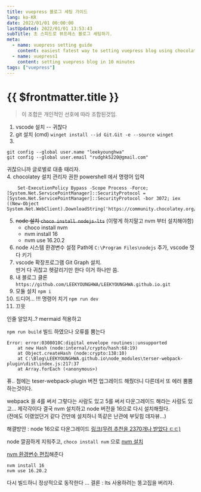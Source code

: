 ```yaml
---
title: vuepress 블로그 세팅 가이드
lang: ko-KR
date: 2022/01/01 00:00:00
lastUpdated: 2022/01/01 13:53:43
subTitle: 초 스피드로 뷰프레스 블로그 세팅하기.
meta:
  - name: vuepress setting guide
    content: easiest fatest way to setting vuepress blog using chocolatey, vsCode
  - name: vuepress1
    content: setting vuepress blog in 10 minutes
tags: ["vuepress"]
---
```


# {{ $frontmatter.title }}

> 이 조합은 개인적인 선호에 따라 조합된것임.

1. vscode 설치 -- 귀찮다
2. git 설치 (cmd)
   `winget install --id Git.Git -e --source winget`
3.

```
git config --global user.name "leekyounghwa"
git config --global user.email "rudghk5220@gmail.com"
```

귀찮으니까 글로벌로 대충 때리자.  
4. chocolatey 설치
관리자 권한 powershell 에서 명령어 입력

```
    Set-ExecutionPolicy Bypass -Scope Process -Force; [System.Net.ServicePointManager]::SecurityProtocol = [System.Net.ServicePointManager]::SecurityProtocol -bor 3072; iex ((New-Object System.Net.WebClient).DownloadString('https://community.chocolatey.org/install.ps1'))
```

5. ~~node 설치 `choco install nodejs-lts`~~ (이렇게 하지말고 nvm 부터 설치해야함)
   - choco install nvm
   - nvm install 16
   - nvm use 16.20.2
6. node 시스템 환경변수 설정 Path에 `C:\Program Files\nodejs` 추가, vscode 껏다 키기
7. vscode 확장프로그램 Git Graph 설치.  
   딴거 다 귀찮고 헷갈리기만 한다 이거 하나만 씀.
8. 내 블로그 클론 `https://github.com/LEEKYOUNGHWA/LEEKYOUNGHWA.github.io.git`
9. 모듈 설치 `npm i`
10. 드디어... !!! 명령어 치기 `npm run dev`
11. 끄읏

인줄 알았지..? mermaid 적용하고

`npm run build` 빌드 하였으나 오류를 뿜는다

```
Error: error:0308010C:digital envelope routines::unsupported
    at new Hash (node:internal/crypto/hash:68:19)
    at Object.createHash (node:crypto:138:10)
    at C:\Blog\LEEKYOUNGHWA.github.io\node_modules\terser-webpack-plugin\dist\index.js:217:37
    at Array.forEach (<anonymous>)
```

퓨.. 첨에는 teser-webpack-plugin 버전 업그레이드 해줬더니 다른데서 또 에러 뿜뿜 하는것이다.

webpack 을 4를 써서 그렇다는 사람도 있고 5를 써서 다운그레이드 해라는 사람도 있고... 제각각이다
결국 nvm 설치하고 node 버전을 16으로 다시 설치해줬다.  
(전에도 이랬었던거 같다 간만에 설치하니 똑같은 난관에 부딪힘 데자뷰...)

해결방안 : node 16으로 다운그레이드
[링크(무려 추천을 2370개나 받았다 ㄷㄷ)](https://stackoverflow.com/a/69699772/10222566)

node 깔끔하게 지워주고, `choco install nvm` 으로 [nvm 설치](https://velog.io/@sudev/nvm-%EC%84%A4%EC%B9%98-for-Windows-Node.js-%EC%A0%9C%EA%B1%B0)

[nvm 환경변수 편집](https://developerchaser.tistory.com/11)해준다

```
nvm install 16
nvm use 16.20.2
```

다시 빌드하니 정상적으로 동작한다 ... 결론 : lts 사용하려는 똥고집을 버리자.
<!--stackedit_data:
eyJoaXN0b3J5IjpbNTE2MTU5MzMwXX0=
-->
